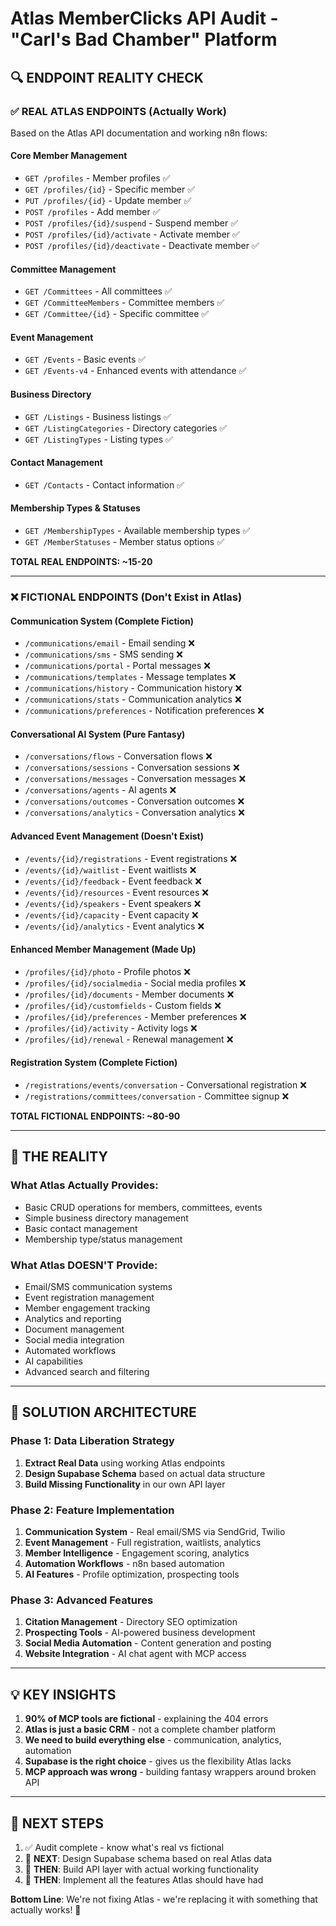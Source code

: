 # Atlas MemberClicks API Audit - "Carl's Bad Chamber" Platform

## 🔍 ENDPOINT REALITY CHECK

### ✅ **REAL ATLAS ENDPOINTS** (Actually Work)
Based on the Atlas API documentation and working n8n flows:

#### Core Member Management
- `GET /profiles` - Member profiles ✅
- `GET /profiles/{id}` - Specific member ✅
- `PUT /profiles/{id}` - Update member ✅
- `POST /profiles` - Add member ✅
- `POST /profiles/{id}/suspend` - Suspend member ✅
- `POST /profiles/{id}/activate` - Activate member ✅
- `POST /profiles/{id}/deactivate` - Deactivate member ✅

#### Committee Management  
- `GET /Committees` - All committees ✅
- `GET /CommitteeMembers` - Committee members ✅
- `GET /Committee/{id}` - Specific committee ✅

#### Event Management
- `GET /Events` - Basic events ✅
- `GET /Events-v4` - Enhanced events with attendance ✅

#### Business Directory
- `GET /Listings` - Business listings ✅
- `GET /ListingCategories` - Directory categories ✅
- `GET /ListingTypes` - Listing types ✅

#### Contact Management
- `GET /Contacts` - Contact information ✅

#### Membership Types & Statuses
- `GET /MembershipTypes` - Available membership types ✅
- `GET /MemberStatuses` - Member status options ✅

**TOTAL REAL ENDPOINTS: ~15-20**

---

### ❌ **FICTIONAL ENDPOINTS** (Don't Exist in Atlas)

#### Communication System (Complete Fiction)
- `/communications/email` - Email sending ❌
- `/communications/sms` - SMS sending ❌
- `/communications/portal` - Portal messages ❌
- `/communications/templates` - Message templates ❌
- `/communications/history` - Communication history ❌
- `/communications/stats` - Communication analytics ❌
- `/communications/preferences` - Notification preferences ❌

#### Conversational AI System (Pure Fantasy)
- `/conversations/flows` - Conversation flows ❌
- `/conversations/sessions` - Conversation sessions ❌
- `/conversations/messages` - Conversation messages ❌
- `/conversations/agents` - AI agents ❌
- `/conversations/outcomes` - Conversation outcomes ❌
- `/conversations/analytics` - Conversation analytics ❌

#### Advanced Event Management (Doesn't Exist)
- `/events/{id}/registrations` - Event registrations ❌
- `/events/{id}/waitlist` - Event waitlists ❌
- `/events/{id}/feedback` - Event feedback ❌
- `/events/{id}/resources` - Event resources ❌
- `/events/{id}/speakers` - Event speakers ❌
- `/events/{id}/capacity` - Event capacity ❌
- `/events/{id}/analytics` - Event analytics ❌

#### Enhanced Member Management (Made Up)
- `/profiles/{id}/photo` - Profile photos ❌
- `/profiles/{id}/socialmedia` - Social media profiles ❌
- `/profiles/{id}/documents` - Member documents ❌
- `/profiles/{id}/customfields` - Custom fields ❌
- `/profiles/{id}/preferences` - Member preferences ❌
- `/profiles/{id}/activity` - Activity logs ❌
- `/profiles/{id}/renewal` - Renewal management ❌

#### Registration System (Complete Fiction)
- `/registrations/events/conversation` - Conversational registration ❌
- `/registrations/committees/conversation` - Committee signup ❌

**TOTAL FICTIONAL ENDPOINTS: ~80-90**

---

## 🎯 **THE REALITY**

### What Atlas Actually Provides:
- Basic CRUD operations for members, committees, events
- Simple business directory management
- Basic contact management
- Membership type/status management

### What Atlas DOESN'T Provide:
- Email/SMS communication systems
- Event registration management
- Member engagement tracking
- Analytics and reporting
- Document management
- Social media integration
- Automated workflows
- AI capabilities
- Advanced search and filtering

---

## 🚀 **SOLUTION ARCHITECTURE**

### Phase 1: Data Liberation Strategy
1. **Extract Real Data** using working Atlas endpoints
2. **Design Supabase Schema** based on actual data structure
3. **Build Missing Functionality** in our own API layer

### Phase 2: Feature Implementation
1. **Communication System** - Real email/SMS via SendGrid, Twilio
2. **Event Management** - Full registration, waitlists, analytics
3. **Member Intelligence** - Engagement scoring, analytics
4. **Automation Workflows** - n8n based automation
5. **AI Features** - Profile optimization, prospecting tools

### Phase 3: Advanced Features
1. **Citation Management** - Directory SEO optimization
2. **Prospecting Tools** - AI-powered business development
3. **Social Media Automation** - Content generation and posting
4. **Website Integration** - AI chat agent with MCP access

---

## 💡 **KEY INSIGHTS**

1. **90% of MCP tools are fictional** - explaining the 404 errors
2. **Atlas is just a basic CRM** - not a complete chamber platform
3. **We need to build everything else** - communication, analytics, automation
4. **Supabase is the right choice** - gives us the flexibility Atlas lacks
5. **MCP approach was wrong** - building fantasy wrappers around broken API

---

## 🎯 **NEXT STEPS**

1. ✅ Audit complete - know what's real vs fictional
2. 🔄 **NEXT**: Design Supabase schema based on real Atlas data
3. 🔄 **THEN**: Build API layer with actual working functionality
4. 🔄 **THEN**: Implement all the features Atlas should have had

**Bottom Line**: We're not fixing Atlas - we're replacing it with something that actually works! 🚀
